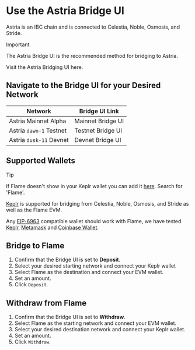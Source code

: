 <!-- markdownlint-disable MD041 MD033 -->

<script setup>
import { siteConfig } from '../config.js'

const bridge = siteConfig.flame
</script>

# Use the Astria Bridge UI

Astria is an IBC chain and is connected to Celestia, Noble, Osmosis, and Stride.

> [!IMPORTANT]
> The Astria Bridge UI is the recommended method for bridging to Astria.
>
> Visit the Astria Bridging UI <a :href="bridge.mainnet.bridging.ui_link" target="_blank"
> rel="noopenernoreferrer">here</a>.

## Navigate to the Bridge UI for your Desired Network

| Network | Bridge UI Link |
|---|---|
| Astria Mainnet Alpha | <a :href="bridge.mainnet.bridging.ui_link" target="_blank" rel="noopener noreferrer">Mainnet Bridge UI</a> |
| Astria `dawn-1` Testnet | <a :href="bridge.dawn.bridging.ui_link" target="_blank" rel="noopener noreferrer">Testnet Bridge UI</a> |
| Astria `dusk-11` Devnet | <a :href="bridge.dusk.bridging.ui_link" target="_blank" rel="noopener noreferrer">Devnet Bridge UI</a> |

## Supported Wallets

> [!TIP]
> If Flame doesn't show in your Keplr wallet you can add it
> [here](https://chains.keplr.app/). Search for 'Flame'.

[Keplr](https://www.keplr.app/) is supported for bridging from Celestia, Noble,
Osmosis, and Stride as well as the Flame EVM.

Any [EIP-6963](https://eips.ethereum.org/EIPS/eip-6963) compatible
wallet should work with Flame, we have tested [Keplr](https://www.keplr.app/),
[Metamask](https:/metamask.io/) and [Coinbase
Wallet](https://www.coinbase.com/wallet).

## Bridge to Flame

1. Confirm that the Bridge UI is set to **Deposit**.
2. Select your desired starting network and connect your Keplr wallet
3. Select Flame as the destination and connect your EVM wallet.
4. Set an amount.
5. Click `Deposit`.

## Withdraw from Flame

1. Confirm that the Bridge UI is set to **Withdraw**.
2. Select Flame as the starting network and connect your EVM wallet.
3. Select your desired destination network and connect your Keplr wallet.
4. Set an amount.
5. Click `Withdraw`.
